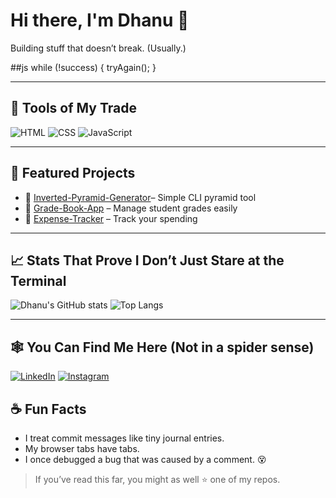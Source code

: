 # Hi there, I'm Dhanu 👋

Building stuff that doesn’t break. (Usually.)

##js
while (!success) {
   tryAgain();
}

---

## 🔨 Tools of My Trade
![HTML](https://img.shields.io/badge/-HTML5-E34F26?style=flat-square&logo=html5&logoColor=white)
![CSS](https://img.shields.io/badge/-CSS3-1572B6?style=flat-square&logo=css3)
![JavaScript](https://img.shields.io/badge/-JavaScript-F7DF1E?style=flat-square&logo=javascript&logoColor=black)

---

## 📌 Featured Projects
- 🔹 [Inverted-Pyramid-Generator]()– Simple CLI pyramid tool
- 🔹 [Grade-Book-App](https://github.com/Dhanu-prakash/Grade-Book-App) – Manage student grades easily
- 🔹 [Expense-Tracker](https://github.com/Dhanu-prakash/Expense-Tracker) – Track your spending

---

## 📈 Stats That Prove I Don’t Just Stare at the Terminal
![Dhanu's GitHub stats](https://github-readme-stats.vercel.app/api?username=Dhanu-prakash&show_icons=true&theme=radical)
![Top Langs](https://github-readme-stats.vercel.app/api/top-langs/?username=Dhanu-prakash&layout=compact&theme=radical)

---

## 🕸️ You Can Find Me Here (Not in a spider sense)
[![LinkedIn](https://img.shields.io/badge/-LinkedIn-blue?style=flat-square&logo=linkedin)]([https://www.linkedin.com/in/dhanuprakash-dhanasekaran-223a18265/])
[![Instagram](https://img.shields.io/badge/-Portfolio-black?style=flat-square)]((https://www.instagram.com/_exotic.dhanuuu/))

## ☕ Fun Facts
- I treat commit messages like tiny journal entries.
- My browser tabs have tabs.
- I once debugged a bug that was caused by a comment. 😵

> If you’ve read this far, you might as well ⭐ one of my repos.
